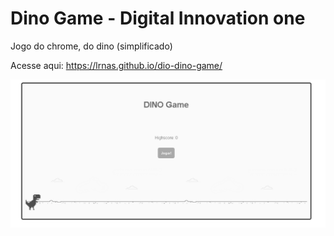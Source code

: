 # Dino Game - Digital Innovation one
Jogo do chrome, do dino (simplificado)

Acesse aqui: https://lrnas.github.io/dio-dino-game/

![screenshot](capturar.PNG?raw=true "screenshot")

